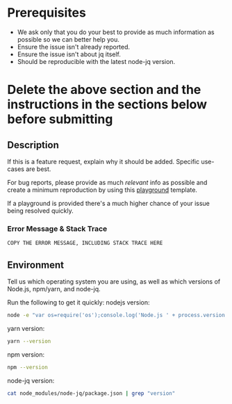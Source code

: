 <!-- Thanks for submitting an issue! -->

<!-- CLICK "Preview" FOR INSTRUCTIONS IN A MORE READABLE FORMAT -->

# Prerequisites

- We ask only that you do your best to provide as much information as possible so we can better help you.
- Ensure the issue isn't already reported.
- Ensure the issue isn't about jq itself.
- Should be reproducible with the latest node-jq version.

# Delete the above section and the instructions in the sections below before submitting

## Description

If this is a feature request, explain why it should be added. Specific use-cases are best.

For bug reports, please provide as much *relevant* info as possible and create a minimum reproduction by using this [playground](https://replit.com/@DavidSancho/try-node-jq?v=1#index.js) template.

If a playground is provided there's a much higher chance of your issue being resolved quickly.

### Error Message & Stack Trace

```bash
COPY THE ERROR MESSAGE, INCLUDING STACK TRACE HERE
```

## Environment

Tell us which operating system you are using, as well as which versions of Node.js, npm/yarn, and node-jq.

Run the following to get it quickly:
nodejs version:

```bash
node -e "var os=require('os');console.log('Node.js ' + process.version + '\n' + os.platform() + ' ' + os.release())"
```

yarn version:

```bash
yarn --version
```

npm version:

```bash
npm --version
```

node-jq version:

```bash
cat node_modules/node-jq/package.json | grep "version"
```
